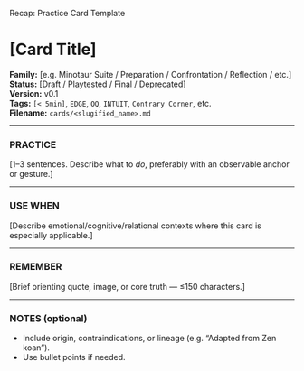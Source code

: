 Recap: Practice Card Template

# [Card Title]

**Family:** [e.g. Minotaur Suite / Preparation / Confrontation / Reflection / etc.]  
**Status:** [Draft / Playtested / Final / Deprecated]  
**Version:** v0.1  
**Tags:** `[< 5min]`, `EDGE`, `OQ`, `INTUIT`, `Contrary Corner`, etc.  
**Filename:** `cards/<slugified_name>.md`

---

### PRACTICE
[1–3 sentences. Describe what to *do*, preferably with an observable anchor or gesture.]

---

### USE WHEN
[Describe emotional/cognitive/relational contexts where this card is especially applicable.]

---

### REMEMBER
[Brief orienting quote, image, or core truth — ≤150 characters.]

---

### NOTES (optional)
- Include origin, contraindications, or lineage (e.g. “Adapted from Zen koan”).
- Use bullet points if needed.


